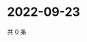 # 2022-09-23

共 0 条

<!-- BEGIN WEIBO -->
<!-- 最后更新时间 Fri Sep 23 2022 03:06:58 GMT+0800 (China Standard Time) -->

<!-- END WEIBO -->
